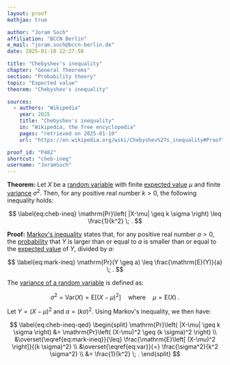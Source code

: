 ```yaml
---
layout: proof
mathjax: true

author: "Joram Soch"
affiliation: "BCCN Berlin"
e_mail: "joram.soch@bccn-berlin.de"
date: 2025-01-10 12:27:58

title: "Chebyshev's inequality"
chapter: "General Theorems"
section: "Probability theory"
topic: "Expected value"
theorem: "Chebyshev's inequality"

sources:
  - authors: "Wikipedia"
    year: 2025
    title: "Chebyshev's inequality"
    in: "Wikipedia, the free encyclopedia"
    pages: "retrieved on 2025-01-10"
    url: "https://en.wikipedia.org/wiki/Chebyshev%27s_inequality#Proof"

proof_id: "P482"
shortcut: "cheb-ineq"
username: "JoramSoch"
---
```



**Theorem:** Let $X$ be a [random variable](/D/rvar) with finite [expected value](/D/mean) $\mu$ and finite [variance](/D/var) $\sigma^2$. Then, for any positive real number $k > 0$, the following inequality holds:

$$ \label{eq:cheb-ineq}
\mathrm{Pr}\left( |X-\mu| \geq k \sigma \right) \leq \frac{1}{k^2} \; .
$$


**Proof:** [Markov's inequality](/P/mark-ineq) states that, for any positive real number $a > 0$, the [probability](/D/prob) that $Y$ is larger than or equal to $a$ is smaller than or equal to the [expected value](/D/mean) of $Y$, divided by $a$:

$$ \label{eq:mark-ineq}
\mathrm{Pr}(Y \geq a) \leq \frac{\mathrm{E}(Y)}{a} \; .
$$

The [variance of a random variable](/D/var) is defined as:

$$ \label{eq:var}
\sigma^2 = \mathrm{Var}(X) = \mathrm{E}\left[ (X-\mu)^2 \right]
\quad \text{where} \quad
\mu = \mathrm{E}(X) \; .
$$

Let $Y = (X-\mu)^2$ and $a = (k \sigma)^2$. Using Markov's inequality, we then have:

$$ \label{eq:cheb-ineq-qed}
\begin{split}
   \mathrm{Pr}\left( |X-\mu| \geq k \sigma \right)
&= \mathrm{Pr}\left( (X-\mu)^2 \geq (k \sigma)^2 \right) \\
&\overset{\eqref{eq:mark-ineq}}{\leq} \frac{\mathrm{E}\left[ (X-\mu)^2 \right]}{(k \sigma)^2} \\
&\overset{\eqref{eq:var}}{=} \frac{\sigma^2}{k^2 \sigma^2} \\
&= \frac{1}{k^2} \; .
\end{split}
$$